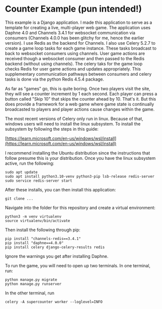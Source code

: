 # Counter Example (pun intended!)

This example is a Django application. I made this application to serve as a template for creating a live, multi-player web game.
The application uses Daphne 4.0 and Channels 3.4.1 for websocket communication via consumers (Channels 4.0.0 has been glitchy for me,
hence the earlier version). I use Redis as the backend for Channels. I also use Celery 5.2.7 to create a game loop tasks for each game
instance. These tasks broadcast to back to websocket consumers using channels. User game actions are received though a websocket consumer
and then passed to the Redis backend (without using channels). The celery taks for the game loop checks Redis for user game actions
and updates appropriately. This supplementary communication pathways between consumers and celery tasks is done via the python
Redis 4.5.4 package.

As far as "games" go, this is quite boring. Once two players visit the site, they will see a counter increment by 1 each second.
Each player can press a button called "Skip 10" that skips the counter ahead by 10. That's it. But this does provide a framework for
a web game where game state is continually broadcasted to players and player actions cause changes within the game.

The most recent versions of Celery only run in linux. Because of that, windows users will need to install the linux subsystem.
To install the subsystem by following the steps in this guide:

[https://learn.microsoft.com/en-us/windows/wsl/install](https://learn.microsoft.com/en-us/windows/wsl/install)

I recommend installing the Ubuntu distribution since the instructions that follow presume this is your distribution.
Once you have the linux subsystem active, run the following:
```
sudo apt update
sudo apt install python3.10-venv python3-pip lsb-release redis-server
sudo service redis-server start
```
After these installs, you can then install this application:
```
git clone ...
```
Navigate into the folder for this repository and create a virtual environment:
```
python3 -m venv virtualenv
source virtualenv/bin/activate
```
Then install the following through pip:
```
pip install "channels-redis==3.4.1"
pip install "daphne==4.0.0"
pip install celery django-celery-results redis
```
Ignore the warnings you get after installing Daphne.

To run the game, you will need to open up two terminals. In one terminal, run:
```
python manage.py migrate
python manage.py runserver
```
In the other terminal, run
```
celery -A supercounter worker --loglevel=INFO
```
